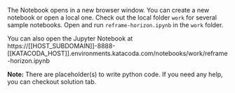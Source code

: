The Notebook opens in a new browser window. You can create a new notebook or open a local one. Check out the local folder `work` for several sample notebooks. Open and run `reframe-horizon.ipynb` in the `work` folder.

You can also open the Jupyter Notebook at https://[[HOST_SUBDOMAIN]]-8888-[[KATACODA_HOST]].environments.katacoda.com/notebooks/work/reframe-horizon.ipynb

**Note:**
There are placeholder(s) to write python code. If you need any help, you can checkout solution tab.